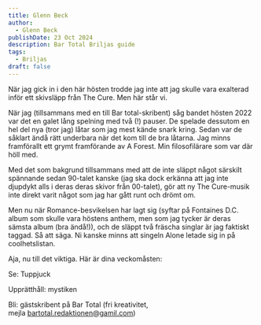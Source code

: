```yaml
---
title: Glenn Beck
author:
  - Glenn Beck
publishDate: 23 Oct 2024
description: Bar Total Briljas guide
tags:
  - Briljas
draft: false
---
```

När jag gick in i den här hösten trodde jag inte att jag skulle vara exalterad inför ett skivsläpp från The Cure. Men här står vi.

När jag (tillsammans med en till Bar total-skribent) såg bandet hösten 2022 var det en galet lång spelning med två (!) pauser. De spelade dessutom en hel del nya (tror jag) låtar som jag mest kände snark kring. Sedan var de såklart ändå rätt underbara när det kom till de bra låtarna. Jag minns framförallt ett grymt framförande av A Forest. Min filosofilärare som var där höll med.

Med det som bakgrund tillsammans med att de inte släppt något särskilt spännande sedan 90-talet kanske (jag ska dock erkänna att jag inte djupdykt alls i deras deras skivor från 00-talet), gör att ny The Cure-musik inte direkt varit något som jag har gått runt och drömt om.

Men nu när Romance-besvikelsen har lagt sig (syftar på Fontaines D.C. album som skulle vara höstens anthem, men som jag tycker är deras sämsta album (bra ändå!)), och de släppt två fräscha singlar är jag faktiskt taggad. Så att säga. Ni kanske minns att singeln Alone letade sig in på coolhetslistan.

Aja, nu till det viktiga. Här är dina veckomåsten:

Se: Tuppjuck

Upprätthåll: mystiken 

Bli: gästskribent på Bar Total (fri kreativitet, mejla bartotal.redaktionen@gamil.com)
